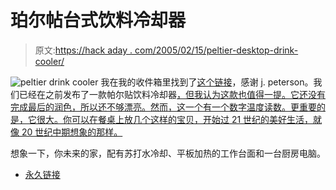 # 珀尔帖台式饮料冷却器

> 原文:[https://hack aday . com/2005/02/15/peltier-desktop-drink-cooler/](https://hackaday.com/2005/02/15/peltier-desktop-drink-cooler/)

![peltier drink cooler](img/f6b27325516790a59ead1ca0035cb68f.png)
我在我的收件箱里找到了[这个链接](http://tripoint.org/kevtris/Projects/peltier/index.html)，感谢 j. peterson。我们已经在之前发布了一款帕尔贴饮料冷却器[，但我认为这款也值得一提。它还没有完成最后的润色，所以还不够漂亮。然而，这一个有一个数字温度读数。更重要的是，它很大。你可以在餐桌上放几个这样的宝贝，开始过 21 世纪的美好生活，就像 20 世纪中期想象的那样。](http://www.hackaday.com/entry/1234000320020782/)

想象一下，你未来的家，配有苏打水冷却、平板加热的工作台面和一台厨房电脑。

*   [永久链接](http://tripoint.org/kevtris/Projects/peltier/index.html)